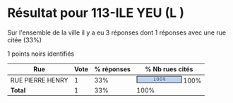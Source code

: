 # Résultat pour 113-ILE YEU (L )

Sur l'ensemble de la ville il y a eu 3 réponses dont 1 réponses avec une rue citée (33%)

1 points noirs identifiés

| Rue | Vote | % réponses | % Nb rues cités|
|-----|------|------------|----------------|
| RUE PIERRE HENRY | 1 | 33% | <img src="../../img/bar_100.gif" />&nbsp;100%|
| **Total** | 1 | 33% | 100%|
